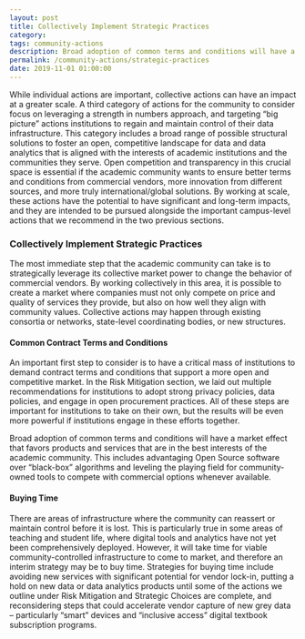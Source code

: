 ```yaml
---
layout: post
title: Collectively Implement Strategic Practices
category: 
tags: community-actions
description: Broad adoption of common terms and conditions will have a market effect that favors products and services that are in the best interests of the academic community. This includes advantaging Open Source software over “black-box” algorithms and leveling the playing field for community-owned tools to compete with commercial options whenever available.
permalink: /community-actions/strategic-practices
date: 2019-11-01 01:00:00
---
```


While individual actions are important, collective actions can have an impact at a greater scale. A third category of actions for the community to consider focus on leveraging a strength in numbers approach, and targeting “big picture” actions institutions to regain and maintain control of their data infrastructure. This category includes a broad range of possible structural solutions to foster an open, competitive landscape for data and data analytics that is aligned with the interests of academic institutions and the communities they serve. Open competition and transparency in this crucial space is essential if the academic community wants to ensure better terms and conditions from commercial vendors, more innovation from different sources, and more truly international/global solutions. By working at scale, these actions have the potential to have significant and long-term impacts, and they are intended to be pursued alongside the important campus-level actions that we recommend in the two previous sections.

### Collectively Implement Strategic Practices

The most immediate step that the academic community can take is to strategically leverage its collective market power to change the behavior of commercial vendors. By working collectively in this area, it is possible to create a market where companies must not only compete on price and quality of services they provide, but also on how well they align with community values. Collective actions may happen through existing consortia or networks, state-level coordinating bodies, or new structures.

#### Common Contract Terms and Conditions

An important first step to consider is to have a critical mass of institutions to demand contract terms and conditions that support a more open and competitive market. In the Risk Mitigation section, we laid out multiple recommendations for institutions to adopt strong privacy policies, data policies, and engage in open procurement practices. All of these steps are important for institutions to take on their own, but the results will be even more powerful if institutions engage in these efforts together.

Broad adoption of common terms and conditions will have a market effect that favors products and services that are in the best interests of the academic community. This includes advantaging Open Source software over “black-box” algorithms and leveling the playing field for community-owned tools to compete with commercial options whenever available.

#### Buying Time

There are areas of infrastructure where the community can reassert or maintain control before it is lost. This is particularly true in some areas of teaching and student life, where digital tools and analytics have not yet been comprehensively deployed. However, it will take time for viable community-controlled infrastructure to come to market, and therefore an interim strategy may be to buy time. Strategies for buying time include avoiding new services with significant potential for vendor lock-in, putting a hold on new data or data analytics products until some of the actions we outline under Risk Mitigation and Strategic Choices are complete, and reconsidering steps that could accelerate vendor capture of new grey data – particularly “smart” devices and “inclusive access” digital textbook subscription programs.

